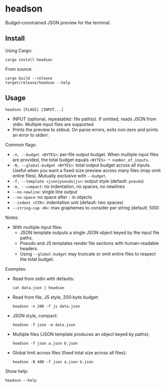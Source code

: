 # headson

Budget‑constrained JSON preview for the terminal.

## Install

Using Cargo:

    cargo install headson

From source:

    cargo build --release
    target/release/headson --help

## Usage

    headson [FLAGS] [INPUT...]

- INPUT (optional, repeatable): file path(s). If omitted, reads JSON from stdin. Multiple input files are supported.
- Prints the preview to stdout. On parse errors, exits non‑zero and prints an error to stderr.

Common flags:

- `-n, --budget <BYTES>`: per‑file output budget. When multiple input files are provided, the total budget equals `<BYTES> * number_of_inputs`.
- `-N, --global-budget <BYTES>`: total output budget across all inputs. Useful when you want a fixed-size preview across many files (may omit entire files). Mutually exclusive with `--budget`.
- `-f, --template <json|pseudo|js>`: output style (default: `pseudo`)
- `-m, --compact`: no indentation, no spaces, no newlines
- `--no-newline`: single line output
- `--no-space`: no space after `:` in objects
- `--indent <STR>`: indentation unit (default: two spaces)
- `--string-cap <N>`: max graphemes to consider per string (default: 500)

Notes:

- With multiple input files:
  - JSON template outputs a single JSON object keyed by the input file paths.
  - Pseudo and JS templates render file sections with human-readable headers.
  - Using `--global-budget` may truncate or omit entire files to respect the total budget.

Examples:

- Read from stdin with defaults:

      cat data.json | headson

- Read from file, JS style, 200‑byte budget:

      headson -n 200 -f js data.json

- JSON style, compact:

      headson -f json -m data.json

- Multiple files (JSON template produces an object keyed by paths):

      headson -f json a.json b.json

- Global limit across files (fixed total size across all files):

      headson -N 400 -f json a.json b.json

Show help:

    headson --help

